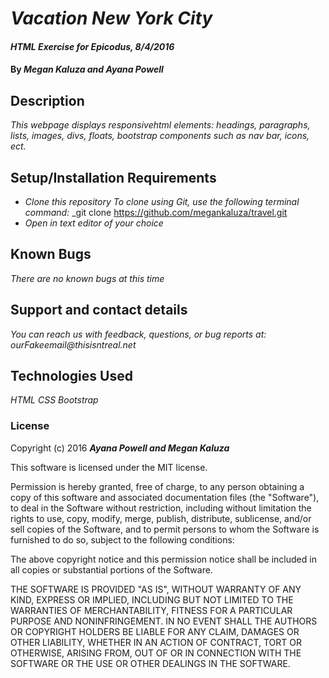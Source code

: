 # _Vacation New York City_

#### _HTML Exercise for Epicodus, 8/4/2016_

#### By _**Megan Kaluza and Ayana Powell**_

## Description

_This webpage displays responsivehtml elements: headings, paragraphs, lists, images, divs, floats, bootstrap components such as nav bar, icons, ect._

## Setup/Installation Requirements

* _Clone this repository_
    _To clone using Git, use the following terminal command:_
    _git clone https://github.com/megankaluza/travel.git
* _Open in text editor of your choice_

## Known Bugs

_There are no known bugs at this time_

## Support and contact details

_You can reach us with feedback, questions, or bug reports at: ourFakeemail@thisisntreal.net_

## Technologies Used

_HTML_
_CSS_
_Bootstrap_

### License

Copyright (c) 2016 **_Ayana Powell and Megan Kaluza_**

This software is licensed under the MIT license.

Permission is hereby granted, free of charge, to any person obtaining a copy of this software and associated documentation files (the "Software"), to deal in the Software without restriction, including without limitation the rights to use, copy, modify, merge, publish, distribute, sublicense, and/or sell copies of the Software, and to permit persons to whom the Software is furnished to do so, subject to the following conditions:

The above copyright notice and this permission notice shall be included in all copies or substantial portions of the Software.

THE SOFTWARE IS PROVIDED "AS IS", WITHOUT WARRANTY OF ANY KIND, EXPRESS OR IMPLIED, INCLUDING BUT NOT LIMITED TO THE WARRANTIES OF MERCHANTABILITY, FITNESS FOR A PARTICULAR PURPOSE AND NONINFRINGEMENT. IN NO EVENT SHALL THE AUTHORS OR COPYRIGHT HOLDERS BE LIABLE FOR ANY CLAIM, DAMAGES OR OTHER LIABILITY, WHETHER IN AN ACTION OF CONTRACT, TORT OR OTHERWISE, ARISING FROM, OUT OF OR IN CONNECTION WITH THE SOFTWARE OR THE USE OR OTHER DEALINGS IN THE SOFTWARE.
